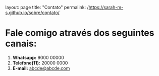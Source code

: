 layout: page
title: "Contato"
permalink: /https://sarah-m-s.github.io/sobre/contato/

# Fale comigo através dos seguintes canais:

1. **Whatsapp:** 9000 00000
2. **Telefone(11):** 20000 0000
3. **E-mail:** abcde@abcde.com

